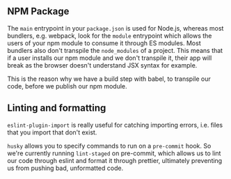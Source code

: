 ## NPM Package

The `main` entrypoint in your `package.json` is used for Node.js, whereas most bundlers, e.g. webpack, look for the `module` entrypoint
which allows the users of your npm module to consume it through ES modules.
Most bundlers also don't transpile the `node_modules` of a project. This means that if a user installs our npm module and we don't transpile it,
their app will break as the browser doesn't understand JSX syntax for example.

This is the reason why we have a build step with babel, to transpile our code, before we publish our npm module.

## Linting and formatting

`eslint-plugin-import` is really useful for catching importing errors, i.e. files that you import that don't exist.

`husky` allows you to specify commands to run on a `pre-commit` hook. So we're currently running `lint-staged` on pre-commit, which allows us to lint our code through eslint and format it through prettier, ultimately preventing us from pushing bad, unformatted code.
